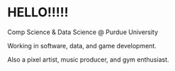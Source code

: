 # HELLO!!!!!

Comp Science & Data Science @ Purdue University

Working in software, data, and game development.

Also a pixel artist, music producer, and gym enthusiast.

<!---
ng-daniel/ng-daniel is a ✨ special ✨ repository because its `README.md` (this file) appears on your GitHub profile.
You can click the Preview link to take a look at your changes.
--->
